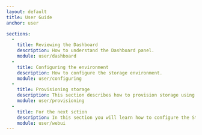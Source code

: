 ```yaml
---
layout: default
title: User Guide
anchor: user

sections:
  -
    title: Reviewing the Dashboard
    description: How to understand the Dashboard panel.
    module: user/dashboard
  -
    title: Configuring the environment
    description: How to configure the storage environment.
    module: user/configuring
  -
    title: Provisioning storage
    description: This section describes how to provision storage using StorageOS.  
    module: user/provisioning
  -
    title: For the next sction
    description: In this section you will learn how to configure the StorageOS environment.
    module: user/webui
---
```

